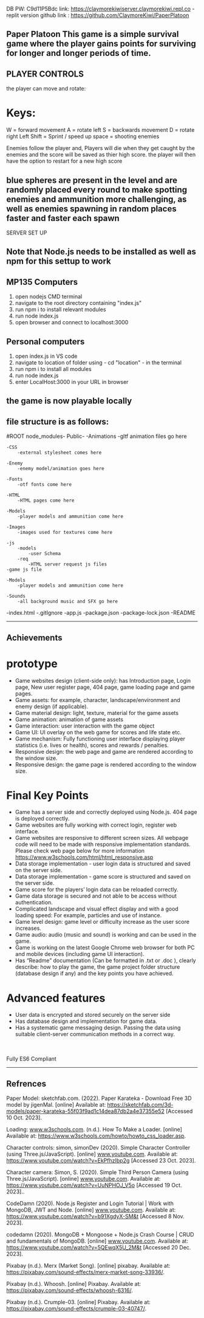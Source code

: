 DB PW: C9d11P5Bdc
link: https://claymorekiwiserver.claymorekiwi.repl.co - replit version 
github link : https://github.com/ClaymoreKiwi/PaperPlatoon

Paper Platoon
This game is a simple survival game where the player gains points for surviving for longer and longer periods of time.
--------------------------------------------------------------------------------------------------------------------------
## PLAYER CONTROLS
the player can move and rotate:

# Keys:
W = forward movement
A = rotate left
S = backwards movement
D = rotate right
Left Shift = Sprint / speed up
space = shooting enemies

Enemies follow the player and, Players will die when they get caught by the enemies and the score will be saved as thier high score.
the player will then have the option to restart for a new high score

blue spheres are present in the level and are randomly placed every round to make spotting enemies and ammunition more challenging, as well as enemies spawning in random places faster and faster each spawn 
---------------------------------------------------------------------------------------------------------------------------
SERVER SET UP
## Note that Node.js needs to be installed as well as npm for this settup to work
## MP135 Computers
1. open nodejs CMD terminal
2. navigate to the root directory containing "index.js"
3. run npm i to install relevant modules
4. run node index.js
5. open browser and connect to localhost:3000

## Personal computers
1. open index.js in VS code
2. navigate to location of folder using - cd "location" - in the terminal
3. run npm i to install all modules
4. run node index.js
5. enter LocalHost:3000 in your URL in browser

the game is now playable locally
---------------------------------------------------------------------------------------------------------------------------
## file structure is as follows:

#ROOT
node_modules-
Public-
    -Animations
   		-gltf animation files go here
    
    -CSS
 		-external stylesheet comes here
    
    -Enemy
 		-enemy model/animation goes here

    -Fonts
		-otf fonts come here
    
    -HTML
		-HTML pages come here
    
    -Models
    	-player models and ammunition come here

    -Images
 		-images used for textures come here
 	   
    -js
		-models
 	   		-user Schema
		-req
			-HTML server request js files
 	-game js file
 
    -Models
		-player models and ammunition come here
    
    -Sounds
 		-all background music and SFX go here
    
-index.html
-.gitIgnore
-app.js
-package.json
-package-lock.json
-README

---------------------------------------------------------------------------------------------------------------------------
## Achievements
# prototype
* Game websites design (client-side only): has Introduction page, Login page, New user register page, 404 page, game loading page and game pages.
* Game assets: for example, character, landscape/environment and enemy design (if applicable).
* Game material design: light, texture, material for the game assets
* Game animation: animation of game assets
* Game interaction: user interaction with the game object
* Game UI: UI overlay on the web game for scores and life state etc.
* Game mechanism: Fully functioning user interface displaying player statistics (i.e. lives or health), scores and rewards / penalties.
* Responsive design: the web page and game are rendered according to the window size.
* Responsive design: the game page is rendered according to the window size.

# Final Key Points
* Game has a server side and correctly deployed using Node.js. 404 page is deployed correctly.
* Game websites are fully working with correct login, register web interface.
* Game websites are responsive to different screen sizes. All webpage code will need to be made with responsive implementation standards. Please check web page below for more information https://www.w3schools.com/html/html_responsive.asp 
* Data storage implementation - user login data is structured and saved on the server side.
* Data storage implementation - game score is structured and saved on the server side. 
* Game score for the players’ login data can be reloaded correctly. 
* Game data storage is secured and not able to be access without authentication. 
* Complicated landscape and visual effect display and with a good loading speed: For example, particles and use of instance. 
* Game level design: game level or difficulty increase as the user score increases. 
* Game audio: audio (music and sound) is working and can be used in the game. 
* Game is working on the latest Google Chrome web browser for both PC and mobile devices (including game UI interaction). 
* Has “Readme” documentation (Can be formatted in .txt or .doc ), clearly describe: how to play the game, the game project folder structure (database design if any) and the key points you have achieved.

# Advanced features
* User data is encrypted and stored securely on the server side
* Has database design and implementation for game data.
* Has a systematic game messaging design. Passing the data using suitable client-server communication methods in a correct way.
<br/>
<br/>
Fully ES6 Compliant

---------------------------------------------------------------------------------------------------------------------------
## Refrences

Paper Model:
sketchfab.com. (2022). Paper Karateka - Download Free 3D model by jigenMal. [online] Available at: https://sketchfab.com/3d-models/paper-karateka-55f03f9ad1c14dea87db2a4e37355e52 [Accessed 10 Oct. 2023].

Loading:
www.w3schools.com. (n.d.). How To Make a Loader. [online] Available at: https://www.w3schools.com/howto/howto_css_loader.asp.

Character controls:
simon, simonDev (2020). Simple Character Controller (using Three.js/JavaScript). [online] www.youtube.com. Available at: https://www.youtube.com/watch?v=EkPfhzIbp2g [Accessed 23 Oct. 2023].

Character camera:
Simon, S. (2020). Simple Third Person Camera (using Three.js/JavaScript). [online] www.youtube.com. Available at: https://www.youtube.com/watch?v=UuNPHOJ_V5o [Accessed 19 Oct. 2023]..

CodeDamn (2020). Node.js Register and Login Tutorial | Work with MongoDB, JWT and Node. [online] www.youtube.com. Available at: https://www.youtube.com/watch?v=b91XgdyX-SM&t [Accessed 8 Nov. 2023].

codedamn (2020). MongoDB + Mongoose + Node.js Crash Course | CRUD and fundamentals of MongoDB. [online] www.youtube.com. Available at: https://www.youtube.com/watch?v=5QEwqX5U_2M&t [Accessed 20 Dec. 2023].

Pixabay (n.d.). Merx (Market Song). [online] pixabay. Available at: https://pixabay.com/sound-effects/merx-market-song-33936/.

Pixabay (n.d.). Whoosh. [online] Pixabay. Available at: https://pixabay.com/sound-effects/whoosh-6316/.

Pixabay (n.d.). Crumple-03. [online] Pixabay. Available at: https://pixabay.com/sound-effects/crumple-03-40747/.
